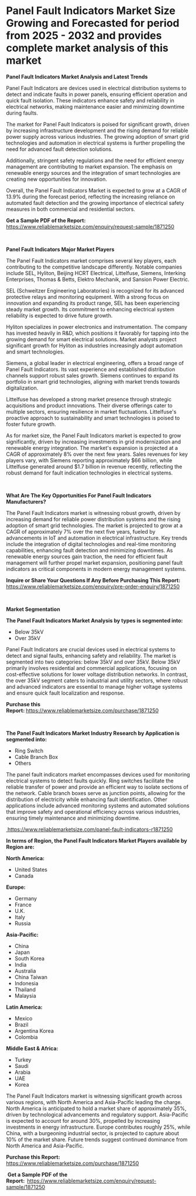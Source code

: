 <p><h1>Panel Fault Indicators Market Size Growing and Forecasted for period from 2025 - 2032 and provides complete market analysis of this market</h1></p><p><strong>Panel Fault Indicators Market Analysis and Latest Trends</strong></p>
<p><p>Panel Fault Indicators are devices used in electrical distribution systems to detect and indicate faults in power panels, ensuring efficient operation and quick fault isolation. These indicators enhance safety and reliability in electrical networks, making maintenance easier and minimizing downtime during faults. </p><p>The market for Panel Fault Indicators is poised for significant growth, driven by increasing infrastructure development and the rising demand for reliable power supply across various industries. The growing adoption of smart grid technologies and automation in electrical systems is further propelling the need for advanced fault detection solutions. </p><p>Additionally, stringent safety regulations and the need for efficient energy management are contributing to market expansion. The emphasis on renewable energy sources and the integration of smart technologies are creating new opportunities for innovation. </p><p>Overall, the Panel Fault Indicators Market is expected to grow at a CAGR of 13.9% during the forecast period, reflecting the increasing reliance on automated fault detection and the growing importance of electrical safety measures in both commercial and residential sectors.</p></p>
<p><strong>Get a Sample PDF of the Report:&nbsp;</strong> <a href="https://www.reliablemarketsize.com/enquiry/request-sample/1871250?utm_campaign=2444&utm_medium=2&utm_source=Github&utm_content=ia&utm_term=12042025&utm_id=panel-fault-indicators">https://www.reliablemarketsize.com/enquiry/request-sample/1871250</a></p>
<p>&nbsp;</p>
<p><strong>Panel Fault Indicators Major Market Players</strong></p>
<p><p>The Panel Fault Indicators market comprises several key players, each contributing to the competitive landscape differently. Notable companies include SEL, Hyliton, Beijing HCRT Electrical, Littelfuse, Siemens, Interking Enterprises, Thomas & Betts, Elektro Mechanik, and Sansion Power Electric.</p><p>SEL (Schweitzer Engineering Laboratories) is recognized for its advanced protective relays and monitoring equipment. With a strong focus on innovation and expanding its product range, SEL has been experiencing steady market growth. Its commitment to enhancing electrical system reliability is expected to drive future growth.</p><p>Hyliton specializes in power electronics and instrumentation. The company has invested heavily in R&D, which positions it favorably for tapping into the growing demand for smart electrical solutions. Market analysts project significant growth for Hyliton as industries increasingly adopt automation and smart technologies.</p><p>Siemens, a global leader in electrical engineering, offers a broad range of Panel Fault Indicators. Its vast experience and established distribution channels support robust sales growth. Siemens continues to expand its portfolio in smart grid technologies, aligning with market trends towards digitalization.</p><p>Littelfuse has developed a strong market presence through strategic acquisitions and product innovations. Their diverse offerings cater to multiple sectors, ensuring resilience in market fluctuations. Littelfuse's proactive approach to sustainability and smart technologies is poised to foster future growth.</p><p>As for market size, the Panel Fault Indicators market is expected to grow significantly, driven by increasing investments in grid modernization and renewable energy integration. The market's expansion is projected at a CAGR of approximately 8% over the next few years. Sales revenues for key players vary, with Siemens reporting approximately $66 billion, while Littelfuse generated around $1.7 billion in revenue recently, reflecting the robust demand for fault indication technologies in electrical systems.</p></p>
<p>&nbsp;</p>
<p><strong>What Are The Key Opportunities For Panel Fault Indicators Manufacturers?</strong></p>
<p><p>The Panel Fault Indicators market is witnessing robust growth, driven by increasing demand for reliable power distribution systems and the rising adoption of smart grid technologies. The market is projected to grow at a CAGR of approximately 7% over the next five years, fueled by advancements in IoT and automation in electrical infrastructure. Key trends include the integration of digital technologies and real-time monitoring capabilities, enhancing fault detection and minimizing downtimes. As renewable energy sources gain traction, the need for efficient fault management will further propel market expansion, positioning panel fault indicators as critical components in modern energy management systems.</p></p>
<p><strong>Inquire or Share Your Questions If Any Before Purchasing This Report:</strong> <a href="https://www.reliablemarketsize.com/enquiry/pre-order-enquiry/1871250?utm_campaign=2444&utm_medium=2&utm_source=Github&utm_content=ia&utm_term=12042025&utm_id=panel-fault-indicators">https://www.reliablemarketsize.com/enquiry/pre-order-enquiry/1871250</a></p>
<p>&nbsp;</p>
<p><strong>Market Segmentation</strong></p>
<p><strong>The Panel Fault Indicators Market Analysis by types is segmented into:</strong></p>
<p><ul><li>Below 35kV</li><li>Over 35kV</li></ul></p>
<p><p>Panel Fault Indicators are crucial devices used in electrical systems to detect and signal faults, enhancing safety and reliability. The market is segmented into two categories: below 35kV and over 35kV. Below 35kV primarily involves residential and commercial applications, focusing on cost-effective solutions for lower voltage distribution networks. In contrast, the over 35kV segment caters to industrial and utility sectors, where robust and advanced indicators are essential to manage higher voltage systems and ensure quick fault localization and response.</p></p>
<p><strong>Purchase this Report:&nbsp;</strong><a href="https://www.reliablemarketsize.com/purchase/1871250?utm_campaign=2444&utm_medium=2&utm_source=Github&utm_content=ia&utm_term=12042025&utm_id=panel-fault-indicators">https://www.reliablemarketsize.com/purchase/1871250</a></p>
<p>&nbsp;</p>
<p><strong>The Panel Fault Indicators Market Industry Research by Application is segmented into:</strong></p>
<p><ul><li>Ring Switch</li><li>Cable Branch Box</li><li>Others</li></ul></p>
<p><p>The panel fault indicators market encompasses devices used for monitoring electrical systems to detect faults quickly. Ring switches facilitate the reliable transfer of power and provide an efficient way to isolate sections of the network. Cable branch boxes serve as junction points, allowing for the distribution of electricity while enhancing fault identification. Other applications include advanced monitoring systems and automated solutions that improve safety and operational efficiency across various industries, ensuring timely maintenance and minimizing downtime.</p></p>
<p><a href="https://www.reliablemarketsize.com/panel-fault-indicators-r1871250?utm_campaign=2444&utm_medium=2&utm_source=Github&utm_content=ia&utm_term=12042025&utm_id=panel-fault-indicators">&nbsp;https://www.reliablemarketsize.com/panel-fault-indicators-r1871250</a></p>
<p><strong>In terms of Region, the Panel Fault Indicators Market Players available by Region are:</strong></p>
<p>
    <p> <strong> North America: </strong>
        <ul>
            <li>United States</li>
            <li>Canada</li>
        </ul>
        </p> 
    <p> <strong> Europe: </strong>
        <ul>
            <li>Germany</li>
            <li>France</li>
            <li>U.K.</li>
            <li>Italy</li>
            <li>Russia</li>
        </ul>
        </p> 
    <p> <strong> Asia-Pacific: </strong>
        <ul>
            <li>China</li>
            <li>Japan</li>
            <li>South Korea</li>
            <li>India</li>
            <li>Australia</li>
            <li>China Taiwan</li>
            <li>Indonesia</li>
            <li>Thailand</li>
            <li>Malaysia</li>
        </ul>
        </p> 
    <p> <strong> Latin America: </strong>
        <ul>
            <li>Mexico</li>
            <li>Brazil</li>
            <li>Argentina Korea</li>
            <li>Colombia</li>
        </ul>
        </p> 
    <p> <strong> Middle East & Africa: </strong>
        <ul>
            <li>Turkey</li>
            <li>Saudi</li>
            <li>Arabia</li>
            <li>UAE</li>
            <li>Korea</li>
        </ul>
    </p>
    </p>
<p><p>The Panel Fault Indicators market is witnessing significant growth across various regions, with North America and Asia-Pacific leading the charge. North America is anticipated to hold a market share of approximately 35%, driven by technological advancements and regulatory support. Asia-Pacific is expected to account for around 30%, propelled by increasing investments in energy infrastructure. Europe contributes roughly 25%, while China, with a burgeoning industrial sector, is projected to capture about 10% of the market share. Future trends suggest continued dominance from North America and Asia-Pacific.</p></p>
<p><strong>Purchase this Report: </strong><a href="https://www.reliablemarketsize.com/purchase/1871250?utm_campaign=2444&utm_medium=2&utm_source=Github&utm_content=ia&utm_term=12042025&utm_id=panel-fault-indicators">https://www.reliablemarketsize.com/purchase/1871250</a></p>
<p>&nbsp;<strong>Get a Sample PDF of the Report:&nbsp;&nbsp;</strong><a href="https://www.reliablemarketsize.com/enquiry/request-sample/1871250?utm_campaign=2444&utm_medium=2&utm_source=Github&utm_content=ia&utm_term=12042025&utm_id=panel-fault-indicators">https://www.reliablemarketsize.com/enquiry/request-sample/1871250</a></p>
<p><strong></strong></p>
<p><p></p><p></p><p></p></p>